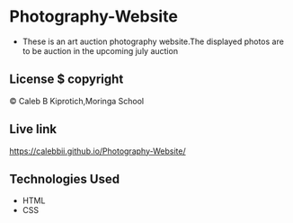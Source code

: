 # Photography-Website
* These is an art auction photography website.The displayed photos are to be auction in the upcoming july auction

## License $ copyright
  © Caleb B Kiprotich,Moringa School

## Live link
https://calebbii.github.io/Photography-Website/

## Technologies Used
* HTML
* CSS
